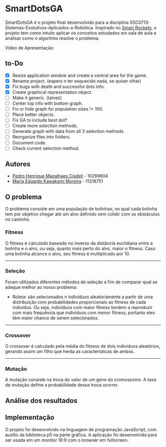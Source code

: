 # SmartDotsGA
SmartDotsGA é o projeto final desenvolvido para a disciplina SSC0713-Sistemas-Evolutivos-Aplicados-a-Robótica. Inspirado no [Smart Rockets](https://shivank1006.github.io/Smart-Rockets/), o projeto tem como intuito aplicar os conceitos estudados em sala de aula e analisar como o algoritmo resolve o problema.

Vídeo de Apresentação: 

## to-Do
- [x] Resize application window and create a central area for the game.
- [x] Rename project. (espero n ter esquecido nada, se quiser olhar)
- [x] Fix bugs with death and successful dots info.
- [x] Create graphical representation object.
- [ ] Make it generic. (talvez)
- [ ] Center top info with bottom graph.
- [ ] Fix or hide graph for population sizes != 100.
- [ ] Place better objects.
- [ ] Fix GA to include best dot?
- [ ] Create more selection methods.
- [ ] Generate graph with data from all 3 selection methods.
- [ ] Reorganize files into folders.
- [ ] Document code.
- [ ] Check current selection method.

## Autores

- [Pedro Henrique Magalhaes Cisdeli](https://github.com/sprmbng) - 10289804
- [Maria Eduardo Kawakami Moreira](https://github.com/madukm) - 11218751

## O problema

O problema consiste em uma população de bolinhas, no qual cada bolinha tem por objetivo chegar até um alvo definido sem colidir com os obstáculos no caminho.

### Fitness
O fitness é calculado baseado no inverso da distância euclidiana entre a bolinha e o alvo, ou seja, quanto mais perto do alvo, maior o fitness. Caso uma bolinha alcance o alvo, seu fitness é multiplicado por 10.

---

### Seleção
Foram utilizados diferentes métodos de seleção a fim de comparar qual se adeque melhor ao nosso problema:
- Roleta: são selecionados n indivíduos aleatoriamente a partir de uma distribuição com probabilidades proporcionais ao fitness de cada indivíduo. Ou seja, indivíduos com maior fitness tendem a reproduzir com mais frequência que indivíduos com menor fitness, portanto eles têm maior chance de serem selecionados.

---

### Crossover
O crossover é calculado pela média do fitness de dois indivíduos aleatórios, gerando assim um filho que herda as características de ambos.

---

### Mutação
A mutação consiste na troca do valor de um gene do cromossomo. A taxa de mutação define a probabilidade dessa troca ocorrer.


## Análise dos resultados


## Implementação
O projeto foi desenvolvido na linguagem de programação JavaScript, com auxílio da biblioteca p5 na parte gráfica.
A aplicação foi desenvolvida para ser usada em um monitor 16:9 com o browser em fullscreen.


